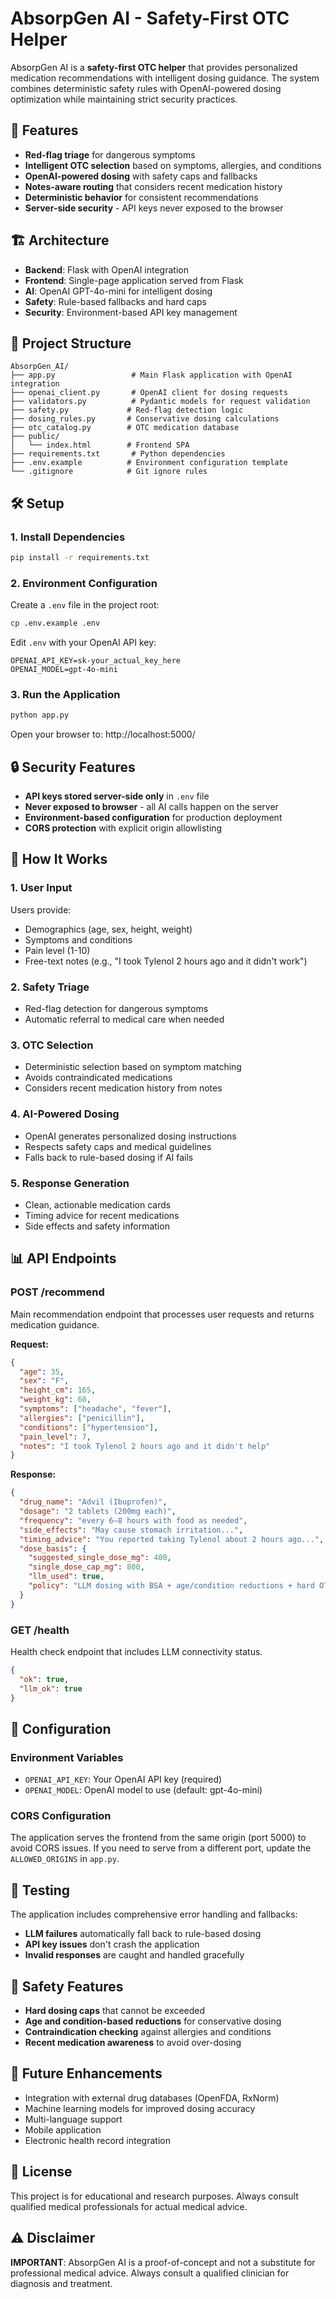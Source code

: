 # AbsorpGen AI - Safety-First OTC Helper

AbsorpGen AI is a **safety-first OTC helper** that provides personalized medication recommendations with intelligent dosing guidance. The system combines deterministic safety rules with OpenAI-powered dosing optimization while maintaining strict security practices.

## 🚀 Features

- **Red-flag triage** for dangerous symptoms
- **Intelligent OTC selection** based on symptoms, allergies, and conditions
- **OpenAI-powered dosing** with safety caps and fallbacks
- **Notes-aware routing** that considers recent medication history
- **Deterministic behavior** for consistent recommendations
- **Server-side security** - API keys never exposed to the browser

## 🏗️ Architecture

- **Backend**: Flask with OpenAI integration
- **Frontend**: Single-page application served from Flask
- **AI**: OpenAI GPT-4o-mini for intelligent dosing
- **Safety**: Rule-based fallbacks and hard caps
- **Security**: Environment-based API key management

## 📁 Project Structure

```
AbsorpGen_AI/
├── app.py                 # Main Flask application with OpenAI integration
├── openai_client.py       # OpenAI client for dosing requests
├── validators.py          # Pydantic models for request validation
├── safety.py             # Red-flag detection logic
├── dosing_rules.py       # Conservative dosing calculations
├── otc_catalog.py        # OTC medication database
├── public/
│   └── index.html        # Frontend SPA
├── requirements.txt       # Python dependencies
├── .env.example          # Environment configuration template
└── .gitignore            # Git ignore rules
```

## 🛠️ Setup

### 1. Install Dependencies

```bash
pip install -r requirements.txt
```

### 2. Environment Configuration

Create a `.env` file in the project root:

```bash
cp .env.example .env
```

Edit `.env` with your OpenAI API key:

```env
OPENAI_API_KEY=sk-your_actual_key_here
OPENAI_MODEL=gpt-4o-mini
```

### 3. Run the Application

```bash
python app.py
```

Open your browser to: http://localhost:5000/

## 🔒 Security Features

- **API keys stored server-side only** in `.env` file
- **Never exposed to browser** - all AI calls happen on the server
- **Environment-based configuration** for production deployment
- **CORS protection** with explicit origin allowlisting

## 🧠 How It Works

### 1. User Input
Users provide:
- Demographics (age, sex, height, weight)
- Symptoms and conditions
- Pain level (1-10)
- Free-text notes (e.g., "I took Tylenol 2 hours ago and it didn't work")

### 2. Safety Triage
- Red-flag detection for dangerous symptoms
- Automatic referral to medical care when needed

### 3. OTC Selection
- Deterministic selection based on symptom matching
- Avoids contraindicated medications
- Considers recent medication history from notes

### 4. AI-Powered Dosing
- OpenAI generates personalized dosing instructions
- Respects safety caps and medical guidelines
- Falls back to rule-based dosing if AI fails

### 5. Response Generation
- Clean, actionable medication cards
- Timing advice for recent medications
- Side effects and safety information

## 📊 API Endpoints

### POST /recommend
Main recommendation endpoint that processes user requests and returns medication guidance.

**Request:**
```json
{
  "age": 35,
  "sex": "F",
  "height_cm": 165,
  "weight_kg": 60,
  "symptoms": ["headache", "fever"],
  "allergies": ["penicillin"],
  "conditions": ["hypertension"],
  "pain_level": 7,
  "notes": "I took Tylenol 2 hours ago and it didn't help"
}
```

**Response:**
```json
{
  "drug_name": "Advil (Ibuprofen)",
  "dosage": "2 tablets (200mg each)",
  "frequency": "every 6–8 hours with food as needed",
  "side_effects": "May cause stomach irritation...",
  "timing_advice": "You reported taking Tylenol about 2 hours ago...",
  "dose_basis": {
    "suggested_single_dose_mg": 400,
    "single_dose_cap_mg": 800,
    "llm_used": true,
    "policy": "LLM dosing with BSA + age/condition reductions + hard OTC single-dose cap fallback"
  }
}
```

### GET /health
Health check endpoint that includes LLM connectivity status.

```json
{
  "ok": true,
  "llm_ok": true
}
```

## 🔧 Configuration

### Environment Variables

- `OPENAI_API_KEY`: Your OpenAI API key (required)
- `OPENAI_MODEL`: OpenAI model to use (default: gpt-4o-mini)

### CORS Configuration

The application serves the frontend from the same origin (port 5000) to avoid CORS issues. If you need to serve from a different port, update the `ALLOWED_ORIGINS` in `app.py`.

## 🧪 Testing

The application includes comprehensive error handling and fallbacks:

- **LLM failures** automatically fall back to rule-based dosing
- **API key issues** don't crash the application
- **Invalid responses** are caught and handled gracefully

## 🚨 Safety Features

- **Hard dosing caps** that cannot be exceeded
- **Age and condition-based reductions** for conservative dosing
- **Contraindication checking** against allergies and conditions
- **Recent medication awareness** to avoid over-dosing

## 🔮 Future Enhancements

- Integration with external drug databases (OpenFDA, RxNorm)
- Machine learning models for improved dosing accuracy
- Multi-language support
- Mobile application
- Electronic health record integration

## 📝 License

This project is for educational and research purposes. Always consult qualified medical professionals for actual medical advice.

## ⚠️ Disclaimer

**IMPORTANT**: AbsorpGen AI is a proof-of-concept and not a substitute for professional medical advice. Always consult a qualified clinician for diagnosis and treatment. 